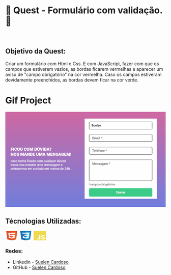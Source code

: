 <h1>🚀 Quest - Formulário com validação. 🚀</h1><br>
<h2>Objetivo da Quest:</h2>
<p>Criar um formulário com Html e Css. E com JavaScript, fazer com que os campos que estiverem vazios, as bordas ficarem vermelhas
e aparecer um aviso de "campo obrigatório" na cor vermelha. Caso os campos estiveram devidamente preenchidos, as bordas devem ficar na cor verde. </p>

# Gif Project
![](./src/imagem/gif-project.gif)
<br>

## Técnologias Utilizadas:

 <img align="center" alt="HTML" height="30" width="40" src="https://raw.githubusercontent.com/devicons/devicon/master/icons/html5/html5-original.svg"> 
 <img align="center" alt="CSS" height="30" width="40" src="https://raw.githubusercontent.com/devicons/devicon/master/icons/css3/css3-original.svg">
 <img align="center" alt="Js" height="30" width="40" src="https://raw.githubusercontent.com/devicons/devicon/master/icons/javascript/javascript-plain.svg">
<br>

### Redes:

- Linkedin - [Suelen Cardoso](www.linkedin.com/in/suelen-s-cardoso/)
- GitHub - [Suelen Cardoso](https://github.com/SuelenSCardoso/)